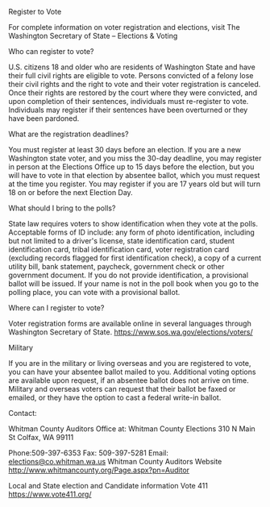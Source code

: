 Register to Vote

For complete information on voter registration and elections, visit The Washington Secretary of State – Elections & Voting

Who can register to vote?

U.S. citizens 18 and older who are residents of Washington State and have their full civil rights are eligible to vote. Persons convicted of a felony lose their civil rights and the right to vote and their voter registration is canceled. Once their rights are restored by the court where they were convicted, and upon completion of their sentences, individuals must re-register to vote. Individuals may register if their sentences have been overturned or they have been pardoned.

What are the registration deadlines?

You must register at least 30 days before an election. If you are a new Washington state voter, and you miss the 30-day deadline, you may register in person at the Elections Office up to 15 days before the election, but you will have to vote in that election by absentee ballot, which you must request at the time you register. You may register if you are 17 years old but will turn 18 on or before the next Election Day.

What should I bring to the polls?

State law requires voters to show identification when they vote at the polls. Acceptable forms of ID include: any form of photo identification, including but not limited to a driver's license, state identification card, student identification card, tribal identification card, voter registration card (excluding records flagged for first identification check), a copy of a current utility bill, bank statement, paycheck, government check or other government document. If you do not provide identification, a provisional ballot will be issued. If your name is not in the poll book when you go to the polling place, you can vote with a provisional ballot.

Where can I register to vote?

Voter registration forms are available online in several languages through Washington Secretary of State.
https://www.sos.wa.gov/elections/voters/

Military

If you are in the military or living overseas and you are registered to vote, you can have your absentee ballot mailed to you. Additional voting options are available upon request, if an absentee ballot does not arrive on time. Military and overseas voters can request that their ballot be faxed or emailed, or they have the option to cast a federal write-in ballot.

Contact:

Whitman County Auditors Office at:
Whitman County Elections
310 N Main St
Colfax, WA 99111

Phone:509-397-6353
Fax: 509-397-5281
Email: elections@co.whitman.wa.us
Whitman County Auditors Website 
http://www.whitmancounty.org/Page.aspx?pn=Auditor

Local and State election and Candidate information
Vote 411 https://www.vote411.org/
